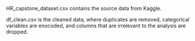 HR_capstone_dataset.csv contains the source data from Kaggle.

df_clean.csv is the cleaned data, where duplicates are removed, categorical variables are enocoded, and columns that are irrelevant to the analysis are dropped.
